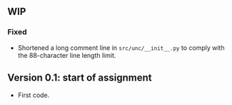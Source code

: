 ## WIP

### Fixed
- Shortened a long comment line in `src/unc/__init__.py` to comply with the 88-character line length limit.

## Version 0.1: start of assignment


* First code.